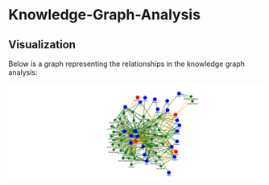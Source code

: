 # Knowledge-Graph-Analysis


## Visualization

Below is a graph representing the relationships in the knowledge graph analysis:

![Knowledge Graph Visualization](graph-3.png)
